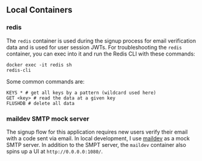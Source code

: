 ## Local Containers

### redis

The `redis` container is used during the signup process for email verification data and is used for user session JWTs. For troubleshooting the `redis` container, you can exec into it and run the Redis CLI with these commands:

```
docker exec -it redis sh
redis-cli
```

Some common commands are:

```
KEYS * # get all keys by a pattern (wildcard used here)
GET <key> # read the data at a given key
FLUSHDB # delete all data
```

### maildev SMTP mock server

The signup flow for this application requires new users verify their email with a code sent via email. In local development, I use [maildev](https://github.com/maildev/maildev) as a mock SMTP server. In addition to the SMPT server, the `maildev` container also spins up a UI at `http://0.0.0.0:1080/`.